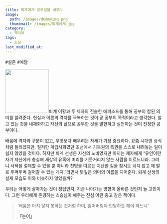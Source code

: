 ```yaml
---
title: 퇴계에게 공부법을 배우다
image: 
  path: /images/dummyimg.png
  thumbnail: /images/퇴계에게.jpg
category:
  - 책리뷰
tags:
  - 소설
last_modified_at:
---
```


<kbd>#설흔</kbd> <kbd>#예담</kbd>

<img src="https://img.ridicdn.net/cover/734000798/xxlarge" style="width: 140px" class="align-right" alt=""/>퇴계 이황과 두 제자의 진솔한 에피소드를 통해 공부의 참된 의미를 알려준다. 현실과 이론의 격차를 극복하는 것이 곧 공부의 목적이라고 생각한다. 알고 있는 것을 내재화하고 자신의 삶으로 공부한 것을 발현하고 실천하는 것이 진정한 공부이다.

배움에 격차와 구분이 없고, 무엇보다 배우려는 자세가 가장 중요하다. 요즘 시대엔 상식처럼 들리겠지만, 철저한 계급사회였던 조선에서 기득권의 특권을 스스로 내려놓는 일이 쉽지 않았을 것이다. 하지만 퇴계 선생은 자신의 노비였지만 아끼는 제자에게 “유인이란 자기 자신에게 충실해 세상의 유혹에 머리를 기웃거리지 않는 사람을 이르느니라. 그러니 사욕을 절제할 수 있을 뿐 아니라 천명을 따르는 지난한 길을 잠시도 쉬지 않고 제 발로 뚜벅뚜벅 걸어갈 수 있는 게지.”라면서 뜻깊은 의미의 이름을 지어준다. 퇴계 선생의 실제 모습도 이와 비슷하지 않았을까?

우리는 어떻게 살아가는 것이 정답인지, 지금 나아가는 방향이 올바른 것인지 늘 고민이다. 그런 우리에게 존경하는 스승님이 해주는 진심 어린 충고 같은 책이다.

> ‘배움은 마치 닿지 못하는 것처럼 하며, 잃어버릴까 안달하듯 해야 하느니’ 
>
> <footer><strong>『논어』</strong></footer>
